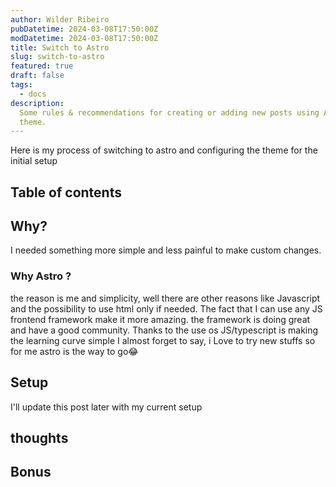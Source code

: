 ```yaml
---
author: Wilder Ribeiro
pubDatetime: 2024-03-08T17:50:00Z
modDatetime: 2024-03-08T17:50:00Z
title: Switch to Astro
slug: switch-to-astro
featured: true
draft: false
tags:
  - docs
description:
  Some rules & recommendations for creating or adding new posts using AstroPaper
  theme.
---
```


Here is my process of switching to astro and configuring the theme for the initial setup

## Table of contents

## Why?
I needed something more simple and less painful to make custom changes. 

### Why Astro ?
the reason is me and simplicity, well there are other reasons like Javascript and the possibility to use html only if needed.
The fact that I can use any JS frontend framework make it more amazing. the framework is doing great and have a good community.
Thanks to the use os JS/typescript is making the learning curve simple
I almost forget to say, i Love to try new stuffs so for me astro is the way to go😂
  

## Setup
I'll update this post later with my current setup
  

## thoughts

  

## Bonus
